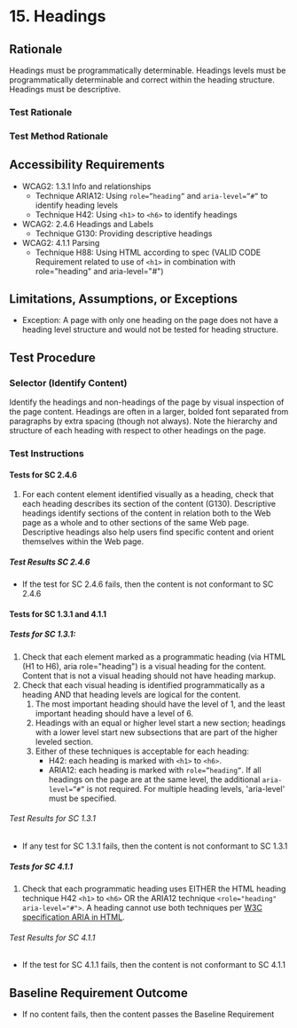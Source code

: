 # 15. Headings
## Rationale
Headings must be programmatically determinable. Headings levels must be programmatically determinable and correct within the heading structure. Headings must be descriptive.

### Test Rationale

### Test Method Rationale

## Accessibility Requirements
* WCAG2: 1.3.1 Info and relationships
    * Technique ARIA12: Using `role=”heading”` and `aria-level=”#”` to identify heading levels
    * Technique H42: Using `<h1>` to `<h6>` to identify headings
* WCAG2: 2.4.6 Headings and Labels
    * Technique G130: Providing descriptive headings 
* WCAG2: 4.1.1 Parsing 
    * Technique H88: Using HTML according to spec (VALID CODE Requirement related to use of `<h1>` in combination with role="heading" and aria-level="#")
   
## Limitations, Assumptions, or Exceptions
* Exception: A page with only one heading on the page does not have a heading level structure and would not be tested for heading structure.

## Test Procedure
### Selector (Identify Content)
Identify the headings and non-headings of the page by visual inspection of the page content. Headings are often in a larger, bolded font separated from paragraphs by extra spacing (though not always). Note the hierarchy and structure of each heading with respect to other headings on the page.

### Test Instructions

#### Tests for SC 2.4.6
1. For each content element identified visually as a heading, check that each heading describes its section of the content (G130). Descriptive headings identify sections of the content in relation both to the Web page as a whole and to other sections of the same Web page. Descriptive headings also help users find specific content and orient themselves within the Web page.
##### Test Results SC 2.4.6
* If the test for SC 2.4.6 fails, then the content is not conformant to SC 2.4.6

#### Tests for SC 1.3.1 and 4.1.1

##### Tests for SC 1.3.1:
1. Check that each element marked as a programmatic heading (via HTML (H1 to H6), aria role="heading") is a visual heading for the content. Content that is not a visual heading should not have heading markup.
1. Check that each visual heading is identified programmatically as a heading AND that heading levels are logical for the content. 
      1. The most important heading should have the level of 1, and the least important heading should have a level of 6. 
      1. Headings with an equal or higher level start a new section; headings with a lower level start new subsections that are part of the higher leveled section. 
      1. Either of these techniques is acceptable for each heading:
            * H42: each heading is marked with `<h1>` to `<h6>`.
            * ARIA12: each heading is marked with `role=”heading”`. If all headings on the page are at the same level, the additional `aria-level=”#”` is not required. For multiple heading levels, 'aria-level' must be specified.
###### Test Results for SC 1.3.1
* If any test for SC 1.3.1 fails, then the content is not conformant to SC 1.3.1

##### Tests for SC 4.1.1
1. Check that each programmatic heading uses EITHER the HTML heading technique H42 `<h1>` to `<h6>` OR the ARIA12 technique `<role="heading" aria-level="#">`. A heading cannot use both techniques per [W3C specification ARIA in HTML](http://w3c.github.io/html-aria/#docconformance).
###### Test Results for SC 4.1.1
* If the test for SC 4.1.1 fails, then the content is not conformant to SC 4.1.1

## Baseline Requirement Outcome
* If no content fails, then the content passes the Baseline Requirement
